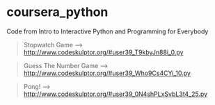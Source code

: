 # coursera_python
Code from Intro to Interactive Python and Programming for Everybody

>Stopwatch Game --> http://www.codeskulptor.org/#user39_T9kbyJn88i_0.py

>Guess The Number Game --> http://www.codeskulptor.org/#user39_Who9Cs4CYi_10.py

>Pong! --> http://www.codeskulptor.org/#user39_0N4shPLxSvbL3t4_25.py

